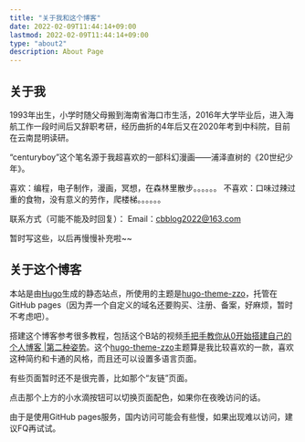 ```yaml
---
title: "关于我和这个博客"
date: 2022-02-09T11:44:14+09:00
lastmod: 2022-02-09T11:44:14+09:00
type: "about2"
description: About Page
---
```


## 关于我
1993年出生，小学时随父母搬到海南省海口市生活，2016年大学毕业后，进入海航工作一段时间后又辞职考研，经历曲折的4年后又在2020年考到中科院，目前在云南昆明读研。

“centuryboy”这个笔名源于我超喜欢的一部科幻漫画——浦泽直树的《20世纪少年》。

喜欢：编程，电子制作，漫画，冥想，在森林里散步。。。。。。
不喜欢：口味过辣过重的食物，没有意义的劳作，爬楼梯。。。。。。

联系方式（可能不能及时回复）：
Email：cbblog2022@163.com

暂时写这些，以后再慢慢补充啦~~

## 关于这个博客
本站是由[Hugo](https://gohugo.io)生成的静态站点，所使用的主题是[hugo-theme-zzo](https://github.com/zzossig/hugo-theme-zzo)，托管在GitHub pages（因为弄一个自定义的域名还要购买、注册、备案，好麻烦，暂时不考虑吧）。

搭建这个博客参考很多教程，包括这个B站的视频[手把手教你从0开始搭建自己的个人博客 |第二种姿势](https://www.bilibili.com/video/BV1q4411i7gL)。这个[hugo-theme-zzo](https://github.com/zzossig/hugo-theme-zzo)主题算是我比较喜欢的一款，喜欢这种简约和卡通的风格，而且还可以设置多语言页面。

有些页面暂时还不是很完善，比如那个“友链”页面。

点击那个上方的小水滴按钮可以切换页面配色，如果你在夜晚访问的话。

由于是使用GitHub pages服务，国内访问可能会有些慢，如果出现难以访问，建议FQ再试试。
 



